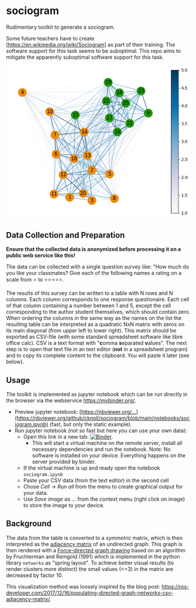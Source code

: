 # sociogram
Rudimentary toolkit to generate a sociogram.


Some future teachers have to create [https://en.wikipedia.org/wiki/Sociogram] as part of their training. The software support for this task seems to be suboptimal. This repo aims to mitigate the apparently suboptimal software support for this task.

![example image](example.png)

## Data Collection and Preparation

**Ensure that the collected data is anonymized before processing it on a public web service like this!**

The data can be collected with a single question survey like: "How much do you like your classmates? Give each of the following names a rating on a scale from ⭐ to ⭐⭐⭐⭐⭐.

The results of this survey can be written to a table with N rows and N columns. Each column corresponds to one response questionaire. Each cell of that column containing a number between 1 and 5, except the cell corresponding to the author student themselves, which should contain zero. When ordering the columns in the same way as the names on the list the resulting table can be interpreted as a quadratic NxN matrix with zeros on its main diagonal (from upper left to lower right). This matrix should be exported as CSV-file (with some standard spreadsheet software like libre office calc). CSV is a text format with "**c**omma **s**eparated **v**alues". The next step is to open that text file in an text editor (**not** in a spreadsheet program) and to copy its complete content to the clipboard. You will paste it later (see below).



## Usage

The toolkit is implemented as jupyter notebook which can be run directly in the browser via the webservice https://mybinder.org/.


- Preview jupyter notebook: [https://nbviewer.org/...](https://nbviewer.org/github/cknoll/sociogram/blob/main/notebooks/sociogram.ipynb) (fast, but only the static example).
- Run jupyter notebook (not so fast but here you can use your own data):
    - Open this link in a new tab: [![Binder](https://mybinder.org/badge_logo.svg)](https://mybinder.org/v2/gh/cknoll/sociogram/main?urlpath=/tree/notebooks).
        - This will start a virtual machine on the remote server, install all necessary dependencies and run the notebook. Note: No software is installed on your device. Everything happens on the server provided by binder.
    - If the virtual machine is up and ready open the notebook `sociogram.ipynb`
    - Paste your CSV data (from the text editor) in the second cell
    - Chose *Cell* → *Run all* from the menu to create graphical output for your data.
    - Use *Save image as ...* from the context menu (right click on image) to store the image to your device.

## Background

The data from the table is converted to a *symmetric* matrix, which is then interpreted as the [adjacency matrix](https://en.wikipedia.org/wiki/Adjacency_matrix) of an undirected graph. This graph is then rendered with a [Force-directed graph drawing](https://en.wikipedia.org/wiki/Force-directed_graph_drawing#CITEREFFruchtermanReingold1991) based on an algorithm by Fruchterman and Reingold (1991) which is implemented in the python library `networkx` as "spring layout". To achieve better visual results (to render clusters more distinct) the small values (<=3) in the matrix are decreased by factor 10.

This visualization method was loosely inspired by the blog post: <https://ros-developer.com/2017/12/16/populating-directed-graph-networkx-csv-adjacency-matrix/>.
